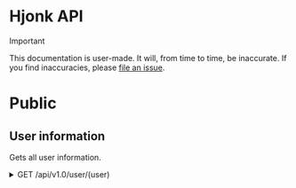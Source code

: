 # Hjonk API
> [!IMPORTANT]  
> This documentation is user-made. It will, from time to time, be inaccurate. If you find inaccuracies, please [file an issue](https://github.com/ozgq/hj-api/issues).

# Public
## User information
Gets all user information.

<details>
  <summary>GET /api/v1.0/user/(user)</summary>
  Gets all user information
  
  ```json
  {
    "id": 332,
    "username": "Test",
    "handle": "Test",
    "photo": "default",
    "banner": "default",
    "description": "Hello!",
    "hobbies": "---",
    "favorites": "---",
    "location": "---",
    "pronouns": "---",
    "age": 0,
    "email_verified_at": null,
    "created_at": "2025-03-22T04:04:56.000000Z",
    "updated_at": "2025-03-23T18:43:23.000000Z",
    "status": "",
    "css": null,
    "css_last_modified": "2025-03-22T04:04:56.000000Z",
    "lastfm_track_scrobbling": null,
    "song": "default",
    "skin": null,
    "last_seen": "2025-03-23T18:43:23.000000Z",
    "id3": null,
    "pinned_post": null,
    "links": null,
    "admin": 0,
    "can_bypass_attachment": 0,
    "email": null,
    "last_updated_cache": "2025-03-22T04:04:56.000000Z",
    "theme": 1,
    "badges": null
  }
  ```
</details>
